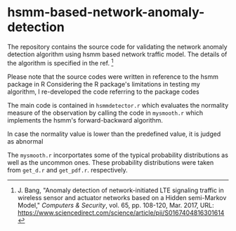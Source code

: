# hsmm-based-network-anomaly-detection

The repository contains the source code for validating the network anomaly detection algorithm using hsmm based network traffic model.
The details of the algorithm is specified in the ref. [^1]

Please  note that the source codes were written in reference to the hsmm package in R
Considering the R package's limitations in testing my algorithm, I re-developed the code referring to the package codes

The main code is contained in `hsmmdetector.r` which evaluates the normality measure of the observation 
by calling the code in `mysmooth.r` which implements the hsmm's forward-backward algorithm. 

In case the normality value is lower than the predefined value, it is judged as abnormal

The `mysmooth.r` incorportates some of the typical probability distributions as well as the uncommon ones. 
These probability distributions were taken from `get_d.r` and `get_pdf.r`. respectively.

[^1]: J. Bang, "Anomaly detection of network-initiated LTE signaling traffic in wireless sensor and actuator networks based on a Hidden semi-Markov Model," *Computers & Security*, vol. 65, pp. 108-120, Mar. 2017, URL: https://www.sciencedirect.com/science/article/pii/S0167404816301614
